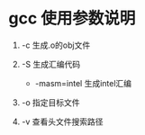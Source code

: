 <!--
 * @Author: Outsider
 * @Date: 2021-12-03 15:50:06
 * @LastEditors: Outsider
 * @LastEditTime: 2022-08-12 07:02:41
 * @Description: In User Settings Edit
 * @FilePath: \Notes\GCC\gcc\gcc.md
-->
# gcc 使用参数说明

1. -c 生成.o的obj文件
2. -S 生成汇编代码 
    - -masm=intel 生成intel汇编
3. -o 指定目标文件

4. -v 查看头文件搜索路径